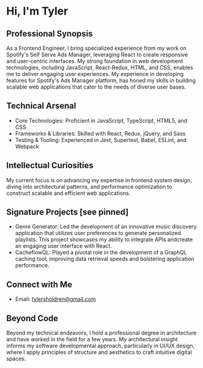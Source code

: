 # Hi, I'm Tyler 

## Professional Synopsis
As a Frontend Engineer, I bring specialized experience from my work on Spotify's Self Serve Ads Manager, leveraging React to create responsive and user-centric interfaces. My strong foundation in web development technologies, including JavaScript, React-Redux, HTML, and CSS, enables me to deliver engaging user experiences. My experience in developing features for Spotify's Ads Manager platform, has honed my skills in building scalable web applications that cater to the needs of diverse user bases.

## Technical Arsenal
- Core Technologies: Proficient in JavaScript, TypeScript, HTML5, and CSS
- Frameworks & Libraries: Skilled with React, Redux, jQuery, and Sass
- Testing & Tooling: Experienced in Jest, Supertest, Babel, ESLint, and Webpack

## Intellectual Curiosities
My current focus is on advancing my expertise in frontend system design, diving into architectural patterns, and performance optimization to construct scalable and efficient web applications.

## Signature Projects [see pinned]
- Genre Generator: Led the development of an innovative music discovery application that utilizes user preferences to generate personalized playlists. This project showcases my ability to integrate APIs andcreate an engaging user interface with React.
- CacheflowQL: Played a pivotal role in the development of a GraphQL caching tool, improving data retrieval speeds and bolstering application performance.

## Connect with Me
- Email: [tylersholdren@gmail.com](mailto:tylersholdren@gmail.com)

## Beyond Code
Beyond my technical endeavors, I hold a professional degree in architecture and have worked in the field for a few years. My architectural insight informs my software developmental approach, particularly in UI/UX design, where I apply principles of structure and aesthetics to craft intuitive digital spaces.
